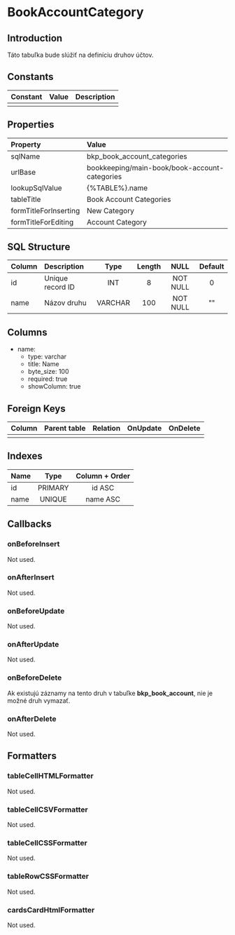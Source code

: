 # BookAccountCategory

## Introduction

Táto tabuľka bude slúžiť na definíciu druhov účtov.

## Constants

| Constant | Value | Description |
| -------- | ----- | ----------- |
|          |       |             |

## Properties

| Property              | Value                                     |
| :-------------------- | :---------------------------------------- |
| sqlName               | bkp_book_account_categories               |
| urlBase               | bookkeeping/main-book/book-account-categories |
| lookupSqlValue        | {%TABLE%}.name                            |
| tableTitle            | Book Account Categories                   |
| formTitleForInserting | New Category                              |
| formTitleForEditing   | Account Category                          |

## SQL Structure

| Column | Description      | Type    | Length | NULL     | Default |
| :----- | :--------------- | :-----: | :----: | :------: | :-----: |
| id     | Unique record ID | INT     | 8      | NOT NULL | 0       |
| name   | Názov druhu      | VARCHAR | 100    | NOT NULL | ""      |

## Columns

* name:
  * type: varchar
  * title: Name
  * byte_size: 100
  * required: true
  * showColumn: true


## Foreign Keys

| Column | Parent table | Relation | OnUpdate | OnDelete |
| ------ | ------------ | -------- | -------- | -------- |
|        |              |          |          |          |

## Indexes

| Name | Type    | Column + Order |
| :--- | :-----: | :------------: |
| id   | PRIMARY | id ASC         |
| name | UNIQUE  | name ASC       |

## Callbacks

### onBeforeInsert

Not used.

### onAfterInsert

Not used.

### onBeforeUpdate

Not used.

### onAfterUpdate

Not used.

### onBeforeDelete

Ak existujú záznamy na tento druh v tabuľke **bkp_book_account**, nie je možné druh vymazať.

### onAfterDelete

Not used.

## Formatters

### tableCellHTMLFormatter

Not used.

### tableCellCSVFormatter

Not used.

### tableCellCSSFormatter

Not used.

### tableRowCSSFormatter

Not used.

### cardsCardHtmlFormatter

Not used.
